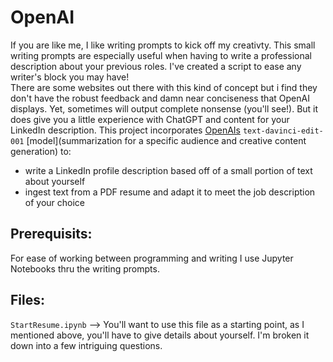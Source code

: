 # OpenAI

If you are like me, I like writing prompts to kick off my creativty. This small writing prompts are especially useful when having to write a professional description about your previous roles. I've created a script to ease any writer's block you may have!  
There are some websites out there with this kind of concept but i find they don't have the robust feedback and damn near conciseness that OpenAI displays. Yet, sometimes will output complete nonsense (you'll see!). But it does give you a little experience with ChatGPT and content for your LinkedIn description.
This project incorporates [OpenAIs](https://beta.openai.com/docs/guides/completion) 
`text-davinci-edit-001` [model](summarization for a specific audience and creative content generation) to:
* write a LinkedIn profile description based off of a small portion of text about yourself
* ingest text from a PDF resume and adapt it to meet the job description of your choice

## Prerequisits:
For ease of working between programming and writing I use Jupyter Notebooks thru the writing prompts.

## Files:
`StartResume.ipynb` --> You'll want to use this file as a starting point, as I mentioned above, you'll have to give details about yourself.  I'm broken it down into a few intriguing questions.  
